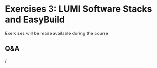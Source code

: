 # Exercises 3: LUMI Software Stacks and EasyBuild

Exercises will be made available during the course

<!--
-   [Exercises on "LUMI Software Stacks"](E105-SoftwareStacks.md)
-->


## Q&A

/
